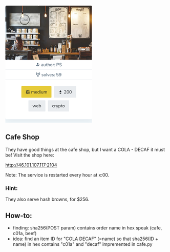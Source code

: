 ![chall09](chall09.png)

## Cafe Shop
They have good things at the cafe shop, but I want a COLA - DECAF it must be!
Visit the shop here:

http://46.101.107.117:2104

Note: The service is restarted every hour at x:00.

### Hint:
They also serve hash browns, for $256.

## How-to:
* finding: sha256(POST param) contains order name in hex speak (cafe, c01a, beef)
* idea: find an item ID for "COLA DECAF" (=name) so that sha256(ID + name) in hex contains "c01a" and "decaf"
impremented in cafe.py
